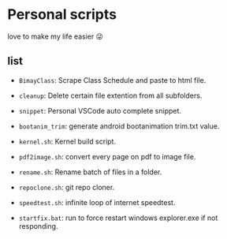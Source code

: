 # Personal scripts

love to make my life easier 😜

## list

- `BimayClass`: Scrape Class Schedule and paste to html file.

- `cleanup`: Delete certain file extention from all subfolders.

- `snippet`: Personal VSCode auto complete snippet.

- `bootanim_trim`: generate android bootanimation trim.txt value.


- `kernel.sh`: Kernel build script.

- `pdf2image.sh`: convert every page on pdf to image file.

- `rename.sh`: Rename batch of files in a folder.

- `repoclone.sh`: git repo cloner.

- `speedtest.sh`: infinite loop of internet speedtest.

- `startfix.bat`: run to force restart windows explorer.exe if not responding.
